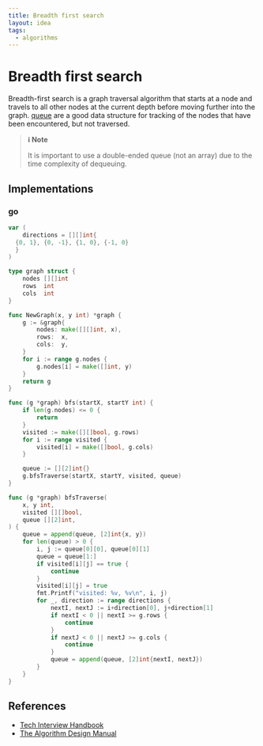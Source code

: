 ```yaml
---
title: Breadth first search
layout: idea
tags:
  - algorithms
---
```


# Breadth first search

Breadth-first search is a graph traversal algorithm that starts at a node and
travels to all other nodes at the current depth before moving further into the
graph. [queue](/computer-engineering/Queue.md) are a good data structure for
tracking of the nodes that have been encountered, but not traversed.

> **ℹ️ Note**
>
> It is important to use a double-ended queue (not an array) due to the time
> complexity of dequeuing.

## Implementations

### go

```go
var (
	directions = [][]int{
  {0, 1}, {0, -1}, {1, 0}, {-1, 0}
  }
)

type graph struct {
	nodes [][]int
	rows  int
	cols  int
}

func NewGraph(x, y int) *graph {
	g := &graph{
		nodes: make([][]int, x),
		rows:  x,
		cols:  y,
	}
	for i := range g.nodes {
		g.nodes[i] = make([]int, y)
	}
	return g
}

func (g *graph) bfs(startX, startY int) {
	if len(g.nodes) <= 0 {
		return
	}
	visited := make([][]bool, g.rows)
	for i := range visited {
		visited[i] = make([]bool, g.cols)
	}

	queue := [][2]int{}
	g.bfsTraverse(startX, startY, visited, queue)
}

func (g *graph) bfsTraverse(
	x, y int,
	visited [][]bool,
	queue [][2]int,
) {
	queue = append(queue, [2]int{x, y})
	for len(queue) > 0 {
		i, j := queue[0][0], queue[0][1]
		queue = queue[1:]
		if visited[i][j] == true {
			continue
		}
		visited[i][j] = true
		fmt.Printf("visited: %v, %v\n", i, j)
		for _, direction := range directions {
			nextI, nextJ := i+direction[0], j+direction[1]
			if nextI < 0 || nextI >= g.rows {
				continue
			}
			if nextJ < 0 || nextJ >= g.cols {
				continue
			}
			queue = append(queue, [2]int{nextI, nextJ})
		}
	}
}
```

## References

- [Tech Interview Handbook](/reference/Tech-Interview-Handbook)
- [The Algorithm Design Manual](/computer-engineering/Algorithms)
